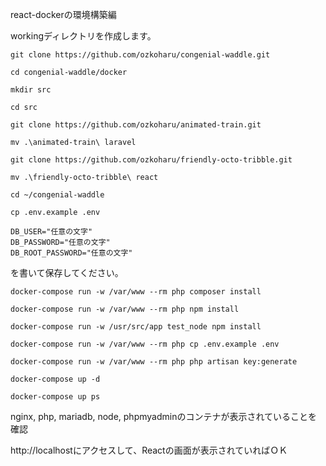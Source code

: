 react-dockerの環境構築編

workingディレクトリを作成します。
```
git clone https://github.com/ozkoharu/congenial-waddle.git

```

```
cd congenial-waddle/docker
```

```
mkdir src
```

```
cd src
```

```
git clone https://github.com/ozkoharu/animated-train.git
```

```
mv .\animated-train\ laravel
```

```
git clone https://github.com/ozkoharu/friendly-octo-tribble.git
```

```
mv .\friendly-octo-tribble\ react
```

```
cd ~/congenial-waddle
```

```
cp .env.example .env
```

```
DB_USER="任意の文字"
DB_PASSWORD="任意の文字"
DB_ROOT_PASSWORD="任意の文字"
```

を書いて保存してください。

```
docker-compose run -w /var/www --rm php composer install
```

```
docker-compose run -w /var/www --rm php npm install
```

```
docker-compose run -w /usr/src/app test_node npm install
```

```
docker-compose run -w /var/www --rm php cp .env.example .env
```

```
docker-compose run -w /var/www --rm php php artisan key:generate
```

```
docker-compose up -d
```

```
docker-compose up ps
```

nginx, php, mariadb, node, phpmyadminのコンテナが表示されていることを確認

http://localhostにアクセスして、Reactの画面が表示されていればＯＫ